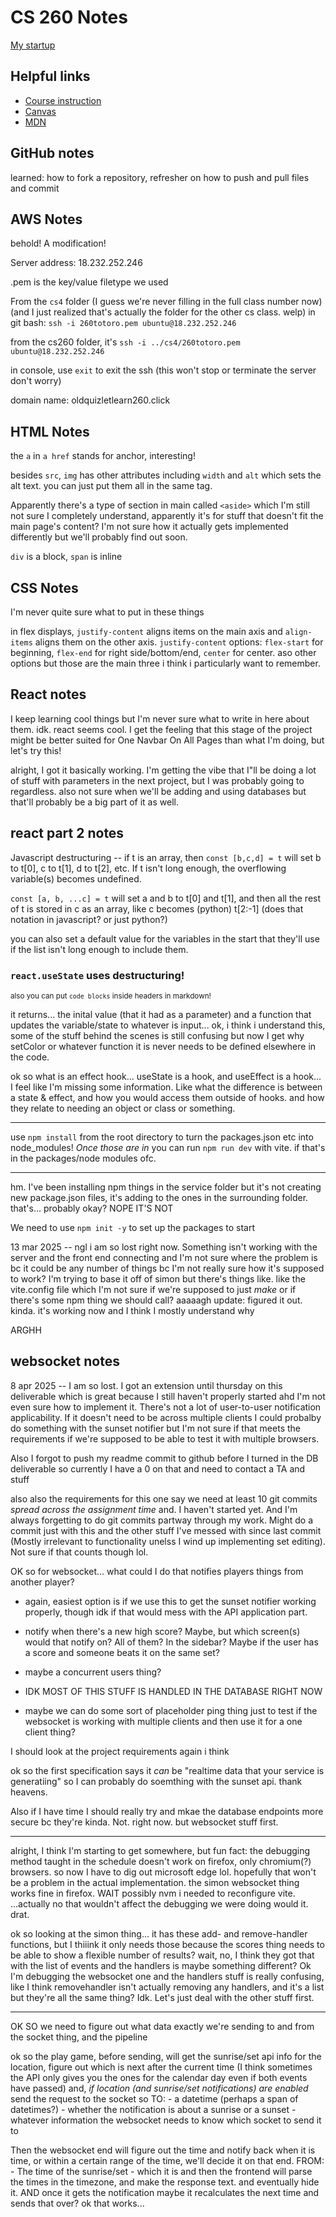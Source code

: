 # CS 260 Notes

[My startup](https://simon.cs260.click)

## Helpful links

- [Course instruction](https://github.com/webprogramming260)
- [Canvas](https://byu.instructure.com)
- [MDN](https://developer.mozilla.org)

##  GitHub notes
learned: how to fork a repository, refresher on how to push and pull files and commit


## AWS Notes

behold! A modification!

Server address: 18.232.252.246

.pem is the key/value filetype we used

From the `cs4` folder (I guess we're never filling in the full class number now) (and I just realized that's actually the folder for the other cs class. welp) in git bash: `ssh -i 260totoro.pem ubuntu@18.232.252.246`

from the cs260 folder, it's `ssh -i ../cs4/260totoro.pem ubuntu@18.232.252.246`

in console, use `exit` to exit the ssh (this won't stop or terminate the server don't worry)

domain name: oldquizletlearn260.click




## HTML Notes
the  `a` in  `a href` stands for anchor, interesting!

besides `src`, `img` has other attributes including `width` and `alt` which sets the alt text. you can just put them all in the same tag.

Apparently there's a type of section in main called `<aside>` which I'm still not sure I completely understand, apparently it's for stuff that doesn't fit the main page's content? I'm not sure how it actually gets implemented differently but we'll probably find out soon.

`div` is a block, `span` is inline

## CSS Notes

I'm never quite sure what to put in these things

in flex displays, `justify-content` aligns items on the main axis and `align-items` aligns them on the other axis. `justify-content` options: `flex-start` for beginning, `flex-end` for right side/bottom/end, `center` for center. aso other options but those are the main three i think i particularly want to remember.

## React notes

I keep learning cool things but I'm never sure what to write in here about them. idk. react seems cool. I get the feeling that this stage of the project might be better suited for One Navbar On All Pages than what I'm doing, but let's try this!

alright, I got it basically working. I'm getting the vibe that I"ll be doing a lot of stuff with parameters in the next project, but I was probably going to regardless. also not sure when we'll be adding and using databases but that'll probably be a big part of it as well.

## react part 2 notes

Javascript destructuring -- 
if t is an array, then 
`const [b,c,d] = t` will set b to t[0], c to t[1], d to t[2], etc.
If t isn't long enough, the overflowing variable(s) becomes undefined.

`const [a, b, ...c] = t` will set a and b to t[0] and t[1], and then all the rest of t is stored in c as an array, like c becomes (python) t[2:-1] (does that notation in javascript? or just python?)

you can also set a default value for the variables in the start that they'll use if the list isn't long enough to include them.

### `react.useState` uses destructuring!

<small> also you can put `code blocks` inside headers in markdown!</small>

it returns... the inital value (that it had as a parameter) and a function that updates the variable/state to whatever is input... ok, i think i understand this, some of the stuff behind the scenes is still confusing but now I get why setColor or whatever function it is never needs to be defined elsewhere in the code. 

ok so what is an effect hook...
useState is a hook, and useEffect is a hook... I feel like I'm missing some information. Like what the difference is between a state & effect, and how you would access them outside of hooks. and how they relate to needing an object or class or something.

----
use `npm install` from the root directory to turn the packages.json etc into node_modules! *Once those are in* you can run `npm run dev` with vite. if that's in the packages/node modules ofc.

---
hm. I've been installing npm things in the service folder but it's not creating new package.json files, it's adding to the ones in the surrounding folder. that's... probably okay? NOPE IT'S NOT

We need to use `npm init -y` to set up the packages to start

13 mar 2025 -- ngl i am so lost right now. Something isn't working with the server and the front end connecting and I'm not sure where the problem is bc it could be any number of things bc I'm not really sure how it's supposed to work? I'm trying to base it off of simon but there's things like. like the vite.config file which I'm not sure if we're supposed to just *make* or if there's some npm thing we should call? aaaaagh
update: figured it out. kinda. it's working now and I think I mostly understand why

ARGHH


## websocket notes
8 apr 2025 -- I am so lost. I got an extension until thursday on this deliverable which is great because I still haven't properly started ahd I'm not even sure how to implement it. There's not a lot of user-to-user notification applicability. If it doesn't need to be across multiple clients I could probalby do something with the sunset notifier but I'm not sure if that meets the requirements if we're supposed to be able to test it with multiple browsers.

Also I forgot to push my readme commit to github before I turned in the DB deliverable so currently I have a 0 on that and need to contact a TA and stuff

also also the requirements for this one say we need at least 10 git commits *spread across the assignment time* and. I haven't started yet. And I'm always forgetting to do git commits partway through my work. Might do a commit just with this and the other stuff I've messed with since last commit (Mostly irrelevant to functionality unelss I wind up implementing set editing). Not sure if that counts though lol.

OK so for websocket... what could I do that notifies players things from another player?

- again, easiest option is if we use this to get the sunset notifier working properly, though idk if that would mess with the API application part.

- notify when there's a new high score? Maybe, but which screen(s) would that notify on? All of them? In the sidebar?
Maybe if the user has a score and someone beats it on the same set?
- maybe a concurrent users thing?
- IDK MOST OF THIS STUFF IS HANDLED IN THE DATABASE RIGHT NOW

- maybe we can do some sort of placeholder ping thing just to test if the websocket is working with multiple clients and then use it for a one client thing?

I should look at the project requirements again i think

ok so the first specification says it *can* be "realtime data that your service is generatiing" so I can probably do soemthing with the sunset api. thank heavens.


Also if I have time I should really try and mkae the database endpoints more secure bc they're kinda. Not. right now. but websocket stuff first.


---
alright, I think I'm starting to get somewhere, but fun fact: the debugging method taught in the schedule doesn't work on firefox, only chromium(?) browsers. so now I have to dig out microsoft edge lol. hopefully that won't be a problem in the actual implementation. the simon websocket thing works fine in firefox.
WAIT possibly nvm i needed to reconfigure vite. ...actually no that wouldn't affect the debugging we were doing would it. drat.


ok so looking at the simon thing... it has these add- and remove-handler functions, but I thiiink it only needs those because the scores thing needs to be able to show a flexible number of results?
wait, no, I think they got that with the list of events and the handlers is maybe something different?
Ok I'm debugging the websocket one and the handlers stuff is really confusing, like I think removehandler isn't actually removing any handlers, and it's a list but they're all the same thing? Idk. Let's just deal with the other stuff first.

------
OK SO we need to figure out what data exactly we're sending to and from the socket thing, and the pipeline

ok so the play game, before sending, will get the sunrise/set api info for the location, figure out which is next after the current time (I think sometimes the API only gives you the ones for the calendar day even if both events have passed) and, *if location (and sunrise/set notifications) are enabled* send the request to the socket
so 
TO:
	- a datetime (perhaps a span of datetimes?)
	- whether the notification is about a sunrise or a sunset
	- whatever information the websocket needs to know which socket to send it to

Then the websocket end will figure out the time and notify back when it is time, or within a certain range of the time, we'll decide it on that end.
FROM:
	- The time of the sunrise/set
	- which it is
and then the frontend will parse the times in the timezone, and make the response text. and eventually hide it.
AND once it gets the notification maybe it recalculates the next time and sends that over?
ok that works...
